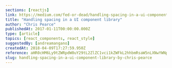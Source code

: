 ```yaml
---
sections: [reactjs]
link: https://medium.com/fed-or-dead/handling-spacing-in-a-ui-component-library-70f3b22ec89
title: "Handling spacing in a UI component library"
author: "Chris Pearce"
publishedAt: 2017-01-11T00:00:00.000Z
type: [article]
topics: [react_components, react_style]
suggestedBy: [andreamangano]
createdAt: 2018-04-09T17:27:59.950Z
reference: aHR0cHM6Ly9tZWRpdW0uY29tL2ZlZC1vci1kZWFkL2hhbmRsaW5nLXNwYWNpbmctaW4tYS11aS1jb21wb25lbnQtbGlicmFyeS03MGYzYjIyZWM4OQ
slug: handling-spacing-in-a-ui-component-library-by-chris-pearce
---
```


